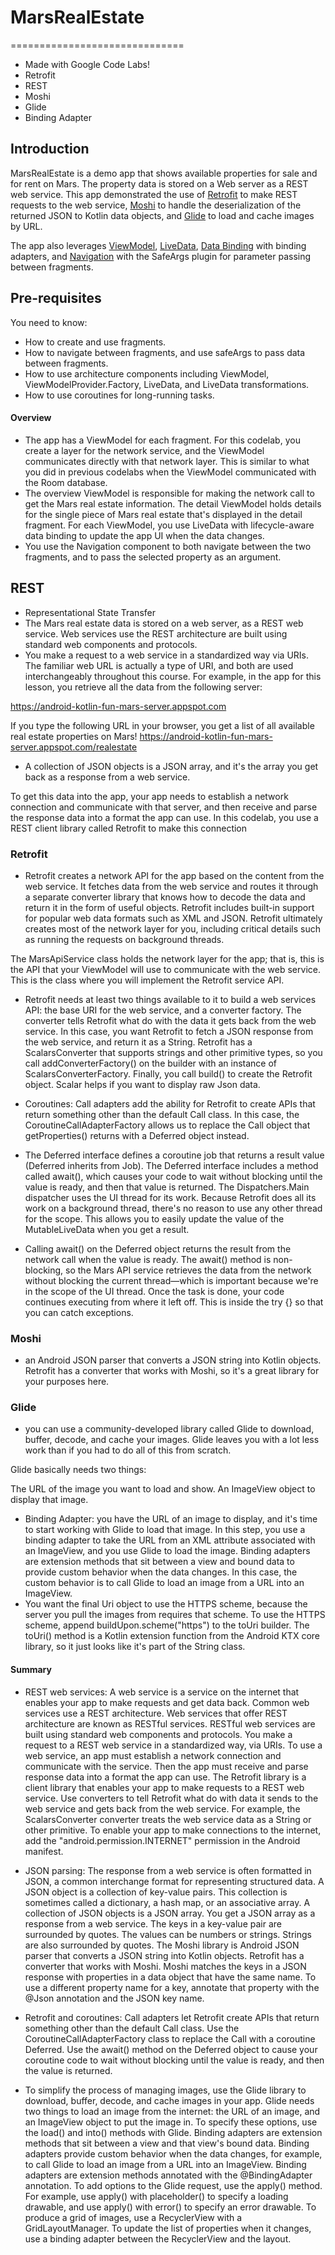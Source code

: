 # MarsRealEstate 
==============================

- Made with Google Code Labs!
- Retrofit
- REST
- Moshi
- Glide
- Binding Adapter

Introduction
------------

MarsRealEstate is a demo app that shows available properties for sale and for rent on Mars.
The property data is stored on a Web server as a REST web service.  This app demonstrated
the use of [Retrofit](https://square.github.io/retrofit/) to make REST requests to the 
web service, [Moshi](https://github.com/square/moshi) to handle the deserialization of the 
returned JSON to Kotlin data objects, and [Glide](https://bumptech.github.io/glide/) to load and 
cache images by URL.  

The app also leverages [ViewModel](https://developer.android.com/topic/libraries/architecture/viewmodel),
[LiveData](https://developer.android.com/topic/libraries/architecture/livedata), 
[Data Binding](https://developer.android.com/topic/libraries/data-binding/) with binding 
adapters, and [Navigation](https://developer.android.com/topic/libraries/architecture/navigation/) 
with the SafeArgs plugin for parameter passing between fragments.

Pre-requisites
--------------

You need to know:
- How to create and use fragments.
- How to navigate between fragments, and use safeArgs to pass data between fragments.
- How to use architecture components including ViewModel, ViewModelProvider.Factory, LiveData, and LiveData transformations.
- How to use coroutines for long-running tasks.

#### Overview
- The app has a ViewModel for each fragment. For this codelab, you create a layer for the network service, and the ViewModel communicates directly with that network layer. This is similar to what you did in previous codelabs when the ViewModel communicated with the Room database.
- The overview ViewModel is responsible for making the network call to get the Mars real estate information. The detail ViewModel holds details for the single piece of Mars real estate that's displayed in the detail fragment. For each ViewModel, you use LiveData with lifecycle-aware data binding to update the app UI when the data changes.
- You use the Navigation component to both navigate between the two fragments, and to pass the selected property as an argument.

## REST
- Representational State Transfer
- The Mars real estate data is stored on a web server, as a REST web service. Web services use the REST architecture are built using standard web components and protocols.
- You make a request to a web service in a standardized way via URIs. The familiar web URL is actually a type of URI, and both are used interchangeably throughout this course. For example, in the app for this lesson, you retrieve all the data from the following server:

https://android-kotlin-fun-mars-server.appspot.com

If you type the following URL in your browser, you get a list of all available real estate properties on Mars! https://android-kotlin-fun-mars-server.appspot.com/realestate

- A collection of JSON objects is a JSON array, and it's the array you get back as a response from a web service.

To get this data into the app, your app needs to establish a network connection and communicate with that server, and then receive and parse the response data into a format the app can use. In this codelab, you use a REST client library called Retrofit to make this connection

### Retrofit
- Retrofit creates a network API for the app based on the content from the web service. It fetches data from the web service and routes it through a separate converter library that knows how to decode the data and return it in the form of useful objects. Retrofit includes built-in support for popular web data formats such as XML and JSON. Retrofit ultimately creates most of the network layer for you, including critical details such as running the requests on background threads.

The MarsApiService class holds the network layer for the app; that is, this is the API that your ViewModel will use to communicate with the web service. This is the class where you will implement the Retrofit service API.

- Retrofit needs at least two things available to it to build a web services API: the base URI for the web service, and a converter factory. The converter tells Retrofit what do with the data it gets back from the web service. In this case, you want Retrofit to fetch a JSON response from the web service, and return it as a String. Retrofit has a ScalarsConverter that supports strings and other primitive types, so you call addConverterFactory() on the builder with an instance of ScalarsConverterFactory. Finally, you call build() to create the Retrofit object. Scalar helps if you want to display raw Json data. 

- Coroutines: Call adapters add the ability for Retrofit to create APIs that return something other than the default Call class. In this case, the CoroutineCallAdapterFactory allows us to replace the Call object that getProperties() returns with a Deferred object instead.
- The Deferred interface defines a coroutine job that returns a result value (Deferred inherits from Job). The Deferred interface includes a method called await(), which causes your code to wait without blocking until the value is ready, and then that value is returned. The Dispatchers.Main dispatcher uses the UI thread for its work. Because Retrofit does all its work on a background thread, there's no reason to use any other thread for the scope. This allows you to easily update the value of the MutableLiveData when you get a result.
- Calling await() on the Deferred object returns the result from the network call when the value is ready. The await() method is non-blocking, so the Mars API service retrieves the data from the network without blocking the current thread—which is important because we're in the scope of the UI thread. Once the task is done, your code continues executing from where it left off. This is inside the try {} so that you can catch exceptions.

### Moshi
- an Android JSON parser that converts a JSON string into Kotlin objects. Retrofit has a converter that works with Moshi, so it's a great library for your purposes here.

### Glide
- you can use a community-developed library called Glide to download, buffer, decode, and cache your images. Glide leaves you with a lot less work than if you had to do all of this from scratch.

Glide basically needs two things:

The URL of the image you want to load and show.
An ImageView object to display that image.
- Binding Adapter: you have the URL of an image to display, and it's time to start working with Glide to load that image. In this step, you use a binding adapter to take the URL from an XML attribute associated with an ImageView, and you use Glide to load the image. Binding adapters are extension methods that sit between a view and bound data to provide custom behavior when the data changes. In this case, the custom behavior is to call Glide to load an image from a URL into an ImageView.
- You want the final Uri object to use the HTTPS scheme, because the server you pull the images from requires that scheme. To use the HTTPS scheme, append buildUpon.scheme("https") to the toUri builder. The toUri() method is a Kotlin extension function from the Android KTX core library, so it just looks like it's part of the String class.

#### Summary
- REST web services:
A web service is a service on the internet that enables your app to make requests and get data back.
Common web services use a REST architecture. Web services that offer REST architecture are known as RESTful services. RESTful web services are built using standard web components and protocols.
You make a request to a REST web service in a standardized way, via URIs.
To use a web service, an app must establish a network connection and communicate with the service. Then the app must receive and parse response data into a format the app can use.
The Retrofit library is a client library that enables your app to make requests to a REST web service.
Use converters to tell Retrofit what do with data it sends to the web service and gets back from the web service. For example, the ScalarsConverter converter treats the web service data as a String or other primitive.
To enable your app to make connections to the internet, add the "android.permission.INTERNET" permission in the Android manifest.

- JSON parsing:
The response from a web service is often formatted in JSON, a common interchange format for representing structured data.
A JSON object is a collection of key-value pairs. This collection is sometimes called a dictionary, a hash map, or an associative array.
A collection of JSON objects is a JSON array. You get a JSON array as a response from a web service.
The keys in a key-value pair are surrounded by quotes. The values can be numbers or strings. Strings are also surrounded by quotes.
The Moshi library is Android JSON parser that converts a JSON string into Kotlin objects. Retrofit has a converter that works with Moshi.
Moshi matches the keys in a JSON response with properties in a data object that have the same name.
To use a different property name for a key, annotate that property with the @Json annotation and the JSON key name.

- Retrofit and coroutines:
Call adapters let Retrofit create APIs that return something other than the default Call class. Use the CoroutineCallAdapterFactory class to replace the Call with a coroutine Deferred.
Use the await() method on the Deferred object to cause your coroutine code to wait without blocking until the value is ready, and then the value is returned.

- To simplify the process of managing images, use the Glide library to download, buffer, decode, and cache images in your app.
Glide needs two things to load an image from the internet: the URL of an image, and an ImageView object to put the image in. To specify these options, use the load() and into() methods with Glide.
Binding adapters are extension methods that sit between a view and that view's bound data. Binding adapters provide custom behavior when the data changes, for example, to call Glide to load an image from a URL into an ImageView.
Binding adapters are extension methods annotated with the @BindingAdapter annotation.
To add options to the Glide request, use the apply() method. For example, use apply() with placeholder() to specify a loading drawable, and use apply() with error() to specify an error drawable.
To produce a grid of images, use a RecyclerView with a GridLayoutManager.
To update the list of properties when it changes, use a binding adapter between the RecyclerView and the layout.

